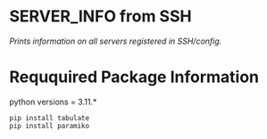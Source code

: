 # SERVER_INFO from SSH
*Prints information on all servers registered in SSH/config.*

# Reququired Package Information
python versions = 3.11.*

``````
pip install tabulate
pip install paramiko